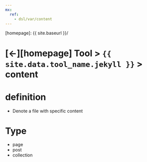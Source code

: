 ```yaml
---
mx:
  ref:
    - dsl/var/content
---
```



[//]: #(Reference)
[homepage]:   {{ site.baseurl }}/

# [&larr;][homepage] Tool > `{{ site.data.tool_name.jekyll }}` > content

# definition
- Denote a file with specific content

# Type
- page
- post
- collection
